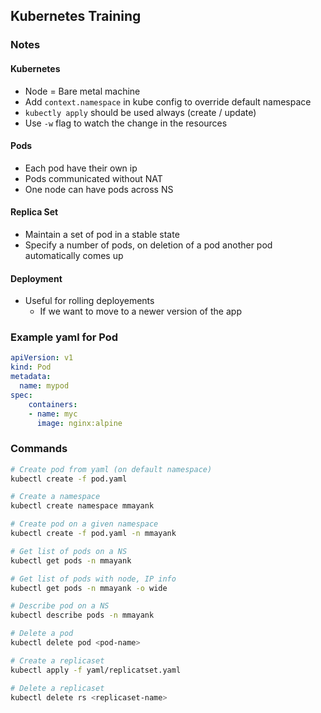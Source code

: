 ## Kubernetes Training

### Notes
#### Kubernetes
- Node = Bare metal machine
- Add `context.namespace` in kube config to override default namespace
- `kubectly apply` should be used always (create / update)
- Use `-w` flag to watch the change in the resources

#### Pods
- Each pod have their own ip
- Pods communicated without NAT
- One node can have pods across NS

#### Replica Set
- Maintain a set of pod in a stable state
- Specify a number of pods, on deletion of a pod another pod automatically comes up

#### Deployment
- Useful for rolling deployements
  - If we want to move to a newer version of the app

### Example yaml for Pod
```yaml
apiVersion: v1
kind: Pod
metadata:
  name: mypod
spec:
    containers:
    - name: myc
      image: nginx:alpine
```

### Commands
```sh
# Create pod from yaml (on default namespace)
kubectl create -f pod.yaml

# Create a namespace
kubectl create namespace mmayank

# Create pod on a given namespace
kubectl create -f pod.yaml -n mmayank

# Get list of pods on a NS
kubectl get pods -n mmayank

# Get list of pods with node, IP info
kubectl get pods -n mmayank -o wide

# Describe pod on a NS
kubectl describe pods -n mmayank

# Delete a pod
kubectl delete pod <pod-name>

# Create a replicaset
kubectl apply -f yaml/replicatset.yaml

# Delete a replicaset
kubectl delete rs <replicaset-name>
```
